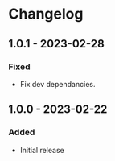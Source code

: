 # Changelog

## 1.0.1 - 2023-02-28

### Fixed
- Fix dev dependancies.

## 1.0.0 - 2023-02-22

### Added
- Initial release
